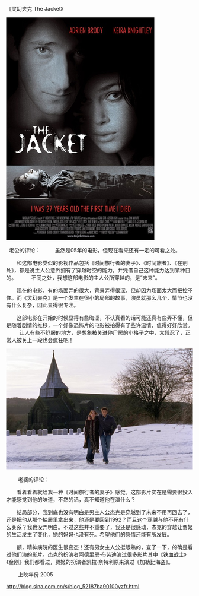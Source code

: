 《灵幻夹克 The Jacket》

			
![](./img/52187ba9tb4f564226f53&690.jpg)

 
老公的评论：
 
　　虽然是05年的电影，但现在看来还有一定的可看之处。
 

　　和这部电影类似的影视作品包括《时间旅行者的妻子》、《时间旅者》、《在别处》，都是说主人公意外拥有了穿越时空的能力，并凭借自己这种能力达到某种目的。
 
　　不同之处，我想这部电影的主人公所穿越的，是“未来”。
 

　　现在的电影，有的场面弄的很大，背景弄得很深，但却因为场面太大而把控不住。而《灵幻夹克》是一个发生在很小的局部的故事，演员就那么几个，情节也没有什么复杂，因此显得很专注。
 

　　这部电影在开始的时候显得有些晦涩，不认真看的话可能还真有些弄不懂，但是随着剧情的推移，一个好像恐怖片的电影被拍得有了些许温情，值得好好欣赏。
 
　　让人有些不舒服的地方，是想象被关进停尸房的小格子之中，太残忍了，正常人被关上一段也会疯狂吧！

![](./img/52187ba9tb4f56598dd5c&690.jpg)

　　
老婆的评论：
 

　　看着看着就给我一种《时间旅行者的妻子》感觉。这部影片实在是需要很投入才能感觉到他的味道，不然的话，真不知道他在演什么？
 

　　结局部分，我到底也没有明白是男主人公杰克是穿越到了未来不用再回去了，还是把他从那个抽屉里拿出来，他还是要回到1992？而且这个穿越与他不死有什么关系？我也没弄明白。不过这些并不重要了，我还是很感动，杰克的穿越让贾姬的生活发生了变化，她的妈妈也没有死。希望他们的感情还能有所发展。
 

　　额，精神病院的医生很变态！还有男女主人公挺眼熟的，查了一下，的确是看过他们演的影片。杰克的扮演者阿德里恩·布劳迪演过很多影片其中《铁血战士》《金刚》我们都看过，贾姬的扮演者凯拉·奈特利原来演过《加勒比海盗》。

　　
上映年份
2005
 							
		
http://blog.sina.com.cn/s/blog_52187ba90100yzfr.html
